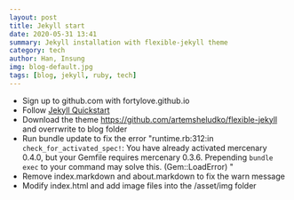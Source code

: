 ```yaml
---
layout: post
title: Jekyll start
date: 2020-05-31 13:41
summary: Jekyll installation with flexible-jekyll theme
category: tech
author: Han, Insung
img: blog-default.jpg
tags: [blog, jekyll, ruby, tech]
---
```


* Sign up to github.com with fortylove.github.io
* Follow [Jekyll Quickstart][jekyll-quickstart]
* Download the theme https://github.com/artemsheludko/flexible-jekyll and overrwrite to blog folder 
* Run bundle update to fix the error "runtime.rb:312:in `check_for_activated_spec!`: You have already activated mercenary 0.4.0, but your Gemfile requires mercenary 0.3.6. Prepending `bundle exec` to your command may solve this. (Gem::LoadError)
"
* Remove index.markdown and about.markdown to fix the warn message
* Modify index.html and add image files into the /asset/img folder

[jekyll-quickstart]: https://jekyllrb.com/docs/
